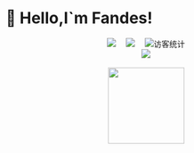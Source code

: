 # 🙋 Hello,I`m Fandes!

<!-- 个人资料徽标 -->
<div align="center">
<!--   <a href="https://twitter.com/fandesfyf/"><img src="https://img.shields.io/badge/twitter-%E6%8E%A8%E7%89%B9-blue"></a>&emsp; -->
  <a href="https://blog.csdn.net/Fandes_F/"><img src="https://img.shields.io/badge/CSDN-%E5%8D%9A%E5%AE%A2-c32136"></a>&emsp;
  <a href="https://space.bilibili.com/387051620/"><img src="https://img.shields.io/badge/bilibili-B%E7%AB%99-ff69b4"></a>&emsp;
<!-- 访客数统计徽标 -->
  <img src="https://visitor-badge.glitch.me/badge?page_id=fandesfyf" alt="访客统计" /></div>




<!-- metrics 基础资料 -->
<div align="center"> <img src="https://metrics.lecoq.io/fandesfyf?template=classic&config.timezone=Asia%2FShanghai"> </div>
<br>

<!-- GitHub数据统计 -->
<div align="center">
  <img height="137px" src="https://github-readme-stats.vercel.app/api/top-langs/?username=fandesfyf&hide_title=true&hide_border=true&layout=compact&langs_count=6&text_color=000&icon_color=fff&bg_color=0,52fa5a,4dfcff,c64dff&theme=graywhite" />
</div>
<br>
